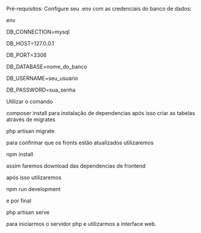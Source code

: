 Pré-requisitos:
Configure seu .env com as credenciais do banco de dados:

env

DB_CONNECTION=mysql

DB_HOST=127.0.0.1

DB_PORT=3306

DB_DATABASE=nome_do_banco

DB_USERNAME=seu_usuario

DB_PASSWORD=sua_senha


Utilizar o comando 

composer install para instalação de dependencias após isso criar as tabelas através de migrates

php artisan migrate

para confirmar que os fronts estão atualizados utilizaremos 

npm install

assim faremos download das dependencias de frontend

após isso utilizaremos 

npm run development

e por final 

php artisan serve

para iniciarmos o servidor php e utilizarmos a interface web.

